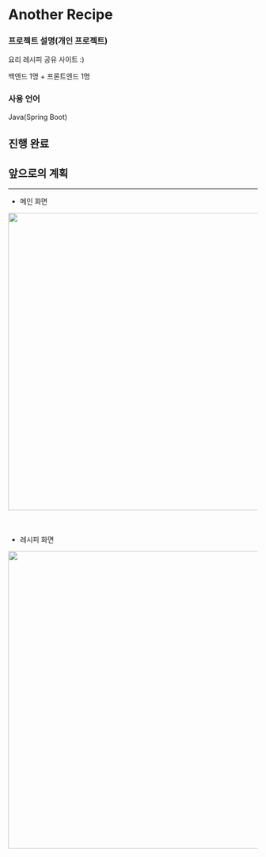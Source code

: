 # Another Recipe

### 프로젝트 설명(개인 프로젝트)
요리 레시피 공유 사이트 :)


백엔드 1명 + 프론트엔드 1명

### 사용 언어
Java(Spring Boot)


## 진행 완료

## 앞으로의 계획

---

- 메인 화면
<img src="https://github.com/user-attachments/assets/2eaa7e52-4e11-4438-89e5-00316022927f" width="600" height="600" />

<br>
<br>
<br>

- 레시피 화면
<img src="https://github.com/user-attachments/assets/d8aafc50-3639-49ff-b5f6-ed625f981823" width="600" height="600" />
